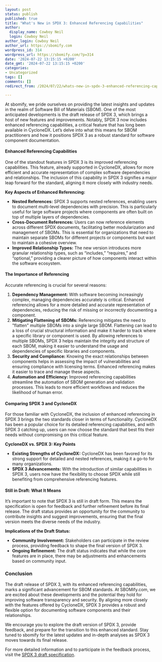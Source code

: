 ```yaml
---
layout: post
status: publish
published: true
title: "What's New in SPDX 3: Enhanced Referencing Capabilities"
author:
  display_name: Cowboy Neil
  login: Cowboy Neil
author_login: Cowboy Neil
author_url: https://sbomify.com
wordpress_id: 314
wordpress_url: https://sbomify.com/?p=314
date: '2024-07-22 13:15:15 +0200'
date_gmt: '2024-07-22 13:15:15 +0200'
categories:
- Uncategorized
tags: []
comments: []
redirect_from: /2024/07/22/whats-new-in-spdx-3-enhanced-referencing-capabilities/

---
```


At sbomify, we pride ourselves on providing the latest insights and updates in the realm of Software Bill of Materials (SBOM). One of the most anticipated developments is the draft release of SPDX 3, which brings a host of new features and improvements. Notably, SPDX 3 now includes enhanced referencing capabilities, a critical feature that has long been available in CycloneDX. Let’s delve into what this means for SBOM practitioners and how it positions SPDX 3 as a robust standard for software component documentation.

#### Enhanced Referencing Capabilities

One of the standout features in SPDX 3 is its improved referencing capabilities. This feature, already supported in CycloneDX, allows for more efficient and accurate representation of complex software dependencies and relationships. The inclusion of this capability in SPDX 3 signifies a major leap forward for the standard, aligning it more closely with industry needs.

**Key Aspects of Enhanced Referencing:**

- **Nested References:** SPDX 3 supports nested references, enabling users to document multi-level dependencies with precision. This is particularly useful for large software projects where components are often built on top of multiple layers of dependencies.
- **Cross-Document References:** Users can now reference elements across different SPDX documents, facilitating better modularization and management of SBOMs. This is essential for organizations that need to maintain separate SBOMs for different projects or components but want to maintain a cohesive overview.
- **Improved Relationship Types:** The new version introduces more granular relationship types, such as “includes,” “requires,” and “optional,” providing a clearer picture of how components interact within the software ecosystem.

#### The Importance of Referencing

Accurate referencing is crucial for several reasons:

1. **Dependency Management:** With software becoming increasingly complex, managing dependencies accurately is critical. Enhanced referencing allows for a more detailed and accurate representation of dependencies, reducing the risk of missing or incorrectly documenting a component.
2. **Mitigating Flattening of SBOMs:** Referencing mitigates the need to "flatten" multiple SBOMs into a single large SBOM. Flattening can lead to a loss of crucial structural information and make it harder to track where a specific library or component is used. By allowing references to multiple SBOMs, SPDX 3 helps maintain the integrity and structure of each SBOM, making it easier to understand the usage and dependencies of specific libraries and components.
3. **Security and Compliance:** Knowing the exact relationships between components helps in assessing the impact of vulnerabilities and ensuring compliance with licensing terms. Enhanced referencing makes it easier to trace and manage these aspects.
4. **Automation and Efficiency:** Improved referencing capabilities streamline the automation of SBOM generation and validation processes. This leads to more efficient workflows and reduces the likelihood of human error.

#### Comparing SPDX 3 and CycloneDX

For those familiar with CycloneDX, the inclusion of enhanced referencing in SPDX 3 brings the two standards closer in terms of functionality. CycloneDX has been a popular choice for its detailed referencing capabilities, and with SPDX 3 catching up, users can now choose the standard that best fits their needs without compromising on this critical feature.

**CycloneDX vs. SPDX 3: Key Points**

- **Existing Strengths of CycloneDX:** CycloneDX has been favored for its strong support for detailed and nested references, making it a go-to for many organizations.
- **SPDX 3 Advancements:** With the introduction of similar capabilities in SPDX 3, users now have the flexibility to choose SPDX while still benefiting from comprehensive referencing features.

#### Still in Draft: What It Means

It’s important to note that SPDX 3 is still in draft form. This means the specification is open for feedback and further refinement before its final release. The draft status provides an opportunity for the community to contribute insights and suggest improvements, ensuring that the final version meets the diverse needs of the industry.

**Implications of the Draft Status:**

- **Community Involvement:** Stakeholders can participate in the review process, providing feedback to shape the final version of SPDX 3.
- **Ongoing Refinement:** The draft status indicates that while the core features are in place, there may be adjustments and enhancements based on community input.

### Conclusion

The draft release of SPDX 3, with its enhanced referencing capabilities, marks a significant advancement for SBOM standards. At SBOMify.com, we are excited about these developments and the potential they hold for improving software transparency and security. By aligning more closely with the features offered by CycloneDX, SPDX 3 provides a robust and flexible option for documenting software components and their relationships.

We encourage you to explore the draft version of SPDX 3, provide feedback, and prepare for the transition to this enhanced standard. Stay tuned to sbomify for the latest updates and in-depth analyses as SPDX 3 moves towards its final release.

For more detailed information and to participate in the feedback process, visit the [SPDX 3 draft specification](https://spdx.org/spdx-specification-draft).
